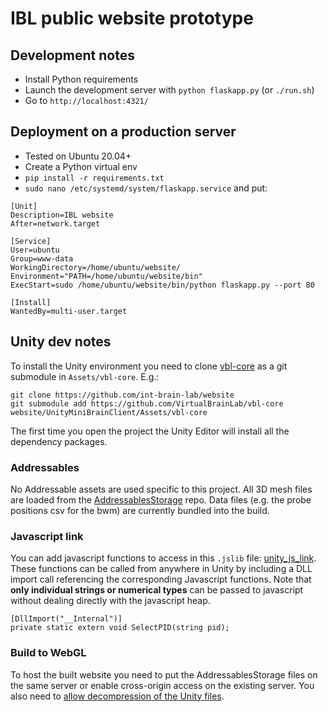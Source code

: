 # IBL public website prototype

## Development notes

* Install Python requirements
* Launch the development server with `python flaskapp.py` (or `./run.sh`)
* Go to `http://localhost:4321/`


## Deployment on a production server

* Tested on Ubuntu 20.04+
* Create a Python virtual env
* `pip install -r requirements.txt`
* `sudo nano /etc/systemd/system/flaskapp.service` and put:

```
[Unit]
Description=IBL website
After=network.target

[Service]
User=ubuntu
Group=www-data
WorkingDirectory=/home/ubuntu/website/
Environment="PATH=/home/ubuntu/website/bin"
ExecStart=sudo /home/ubuntu/website/bin/python flaskapp.py --port 80

[Install]
WantedBy=multi-user.target
```

## Unity dev notes

To install the Unity environment you need to clone [vbl-core](https://github.com/VirtualBrainLab/vbl-core) as a git submodule in `Assets/vbl-core`. E.g.:

```
git clone https://github.com/int-brain-lab/website
git submodule add https://github.com/VirtualBrainLab/vbl-core website/UnityMiniBrainClient/Assets/vbl-core
```

The first time you open the project the Unity Editor will install all the dependency packages.

### Addressables

No Addressable assets are used specific to this project. All 3D mesh files are loaded from the [AddressablesStorage](https://github.com/VirtualBrainLab/AddressablesStorage) repo. Data files (e.g. the probe positions csv for the bwm) are currently bundled into the build.

### Javascript link

You can add javascript functions to access in this `.jslib` file: [unity_js_link](https://github.com/int-brain-lab/website/blob/main/UnityMiniBrainClient/Assets/Plugins/unity_js_link.jslib). These functions can be called from anywhere in Unity by including a DLL import call referencing the corresponding Javascript functions. Note that **only individual strings or numerical types** can be passed to javascript without dealing directly with the javascript heap.

```
[DllImport("__Internal")]
private static extern void SelectPID(string pid);
```

### Build to WebGL

To host the built website you need to put the AddressablesStorage files on the same server or enable cross-origin access on the existing server. You also need to [allow decompression of the Unity files](https://docs.unity3d.com/Manual/webgl-deploying.html).
